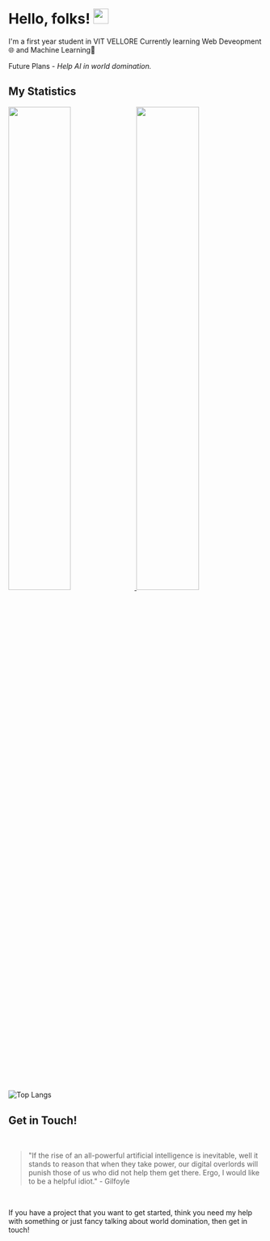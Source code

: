 # Hello, folks! <img src="https://raw.githubusercontent.com/MartinHeinz/MartinHeinz/master/wave.gif" width="30px">


<p>
 
 I'm a first year student in VIT VELLORE
 Currently learning Web Deveopment🌐 and Machine Learning🤖
 
 Future Plans - <i>Help AI in world domination.</i>
  
 

</p>


## My Statistics

 
<p align="left">
  <a href="https://github.com/SubstantialCattle5">
  <img width="49.5%" src="https://github-readme-stats.vercel.app/api?username=SubstantialCattle5&show_icons=true&theme=gotham&hide_border=true" />
    <img width="49.5%" src="https://github-readme-streak-stats.herokuapp.com/?user=SubstantialCattle5&theme=gotham&hide_border=true" />
  </a>
</p>
 
![Top Langs](https://github-readme-stats.vercel.app/api/top-langs/?username=SubstantialCattle5&layout=compact&theme=gotham&hide_border=true)



## Get in Touch!
<br>

>"If the rise of an all-powerful artificial intelligence is inevitable, well it stands to reason that when they take power, our digital overlords will punish those of us who did not help them get there. Ergo, I would like to be a helpful idiot." -  Gilfoyle
<br> 

If you have a project that you want to get started, think you need my help with something or just fancy talking about world domination, then get in touch!


 

 
 

